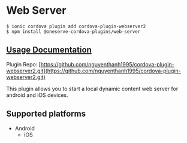 # Web Server

```text
$ ionic cordova plugin add cordova-plugin-webserver2
$ npm install @oneserve-cordova-plugins/web-server
```

## [Usage Documentation](https://oneserve.gitbook.io/oneserve-cordova-plugins/plugins/web-server/)

Plugin Repo: [https://github.com/nguyenthanh1995/cordova-plugin-webserver2.git](https://github.com/nguyenthanh1995/cordova-plugin-webserver2.git)

This plugin allows you to start a local dynamic content web server for android and iOS devices.

## Supported platforms

* Android
  * iOS

